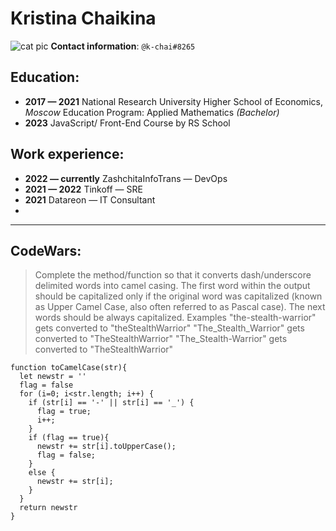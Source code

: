 # Kristina Chaikina
![cat pic](https://static.thenounproject.com/png/4003258-200.png)
**Contact information**: ```@k-chai#8265```

## Education:
- **2017 — 2021** National Research University Higher School of Economics, *Moscow*
  Education Program: Applied Mathematics *(Bachelor)*
- **2023** JavaScript/ Front-End Course by RS School

## Work experience:

- **2022 — currently**    ZashchitaInfoTrans — DevOps
- **2021 — 2022**    Tinkoff — SRE
- **2021**    Datareon — IT Consultant
- 
-------------
## CodeWars:

> Complete the method/function so that it converts dash/underscore delimited words into camel casing. The first word within the output should be capitalized only if the original word was capitalized (known as Upper Camel Case, also often referred to as Pascal case). The next words should be always capitalized.
 Examples
"the-stealth-warrior" gets converted to "theStealthWarrior"
"The_Stealth_Warrior" gets converted to "TheStealthWarrior"
"The_Stealth-Warrior" gets converted to "TheStealthWarrior"

```
function toCamelCase(str){
  let newstr = ''
  flag = false
  for (i=0; i<str.length; i++) {
    if (str[i] == '-' || str[i] == '_') {
      flag = true;
      i++;
    }
    if (flag == true){
      newstr += str[i].toUpperCase();
      flag = false;
    }
    else {
      newstr += str[i];
    }
  }
  return newstr    
}
```

